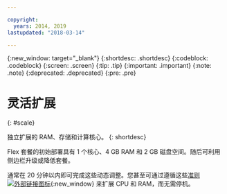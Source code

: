 ```yaml
---

copyright:
  years: 2014, 2019
lastupdated: "2018-03-14"

---
```


<!-- Attribute definitions --> 
{:new_window: target="_blank"}
{:shortdesc: .shortdesc}
{:codeblock: .codeblock}
{:screen: .screen}
{:tip: .tip}
{:important: .important}
{:note: .note}
{:deprecated: .deprecated}
{:pre: .pre}

# 灵活扩展
{: #scale}

独立扩展的 RAM、存储和计算核心。
{: shortdesc}

Flex 套餐的初始部署具有 1 个核心、4 GB RAM 和 2 GB 磁盘空间。随后可利用侧边栏升级或降低套餐。

通常在 20 分钟以内即可完成这些动态调整。您甚至可通过遵循这些[准则 ![外部链接图标](../../icons/launch-glyph.svg "外部链接图标")](https://developer.ibm.com/answers/questions/381931/how-can-i-scale-cpu-up-and-down-without-downtime-o.html){:new_window} 来扩展 CPU 和 RAM，而无需停机。

